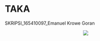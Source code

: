 # TAKA
SKRIPSI_165410097_Emanuel Krowe Goran
<div align="center">
    <img src="/screenshots/1.jpg" </img> 
</div>
